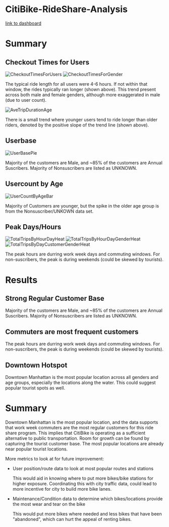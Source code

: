 # CitiBike-RideShare-Analysis

[link to dashboard](https://public.tableau.com/app/profile/h2275/viz/CitiBank-RideShare-Analysis/Story1)

# Summary
## Checkout Times for Users
![CheckoutTimesForUsers](https://user-images.githubusercontent.com/80546200/121835356-b9d77d00-cc96-11eb-868d-2962c5795cd6.png)
![CheckoutTimesForGender](https://user-images.githubusercontent.com/80546200/121835363-bcd26d80-cc96-11eb-99aa-443466be2f10.png)

The typical ride length for all users were 4-6 hours. If not within that window, the rides typically ran longer (shown above). This trend present across both male and female genders, although more exaggerated in male (due to user count).

![AveTripDurationAge](https://user-images.githubusercontent.com/80546200/121835373-c3f97b80-cc96-11eb-9160-3f117d5f9b71.png)

There is a small trend where younger users tend to ride longer than older riders, denoted by the positive slope of the trend line (shown above).


## Userbase

![UserBasePie](https://user-images.githubusercontent.com/80546200/121835376-c6f46c00-cc96-11eb-90c6-4b37eb7a80aa.png)

Majority of the customers are Male, and ~85% of the customers are Annual Suscribers. Majority of Nonsuscribers are listed as UNKNOWN.


## Usercount by Age

![UserCountByAgeBar](https://user-images.githubusercontent.com/80546200/121835381-cbb92000-cc96-11eb-8f38-755f9dd6b848.png)

Majority of Customers are younger, but the spike in the older age group is from the Nonsuscriber/UNKOWN data set.

## Peak Days/Hours

![TotalTripsByHourDayHeat](https://user-images.githubusercontent.com/80546200/121835384-cd82e380-cc96-11eb-806c-e1244f845d04.png)
![TotalTripsByHourDayGenderHeat](https://user-images.githubusercontent.com/80546200/121835392-d07dd400-cc96-11eb-8fc0-0a54449fb8fe.png)
![TotalTripsByDayCustomerGenderHeat](https://user-images.githubusercontent.com/80546200/121835397-d378c480-cc96-11eb-8eca-3745a6c34539.png)

The peak hours are durring work week days and commuting windows.
For non-suscribers, the peak is during weekends (could be skewed by tourists).

# Results

## Strong Regular Customer Base
Majority of the customers are Male, and ~85% of the customers are Annual Suscribers. Majority of Nonsuscribers are listed as UNKNOWN.

## Commuters are most frequent customers
The peak hours are durring work week days and commuting windows.
For non-suscribers, the peak is during weekends (could be skewed by tourists).

## Downtown Hotspot
Downtown Manhattan is the most popular location across all genders and age groups, especially the locations along the water. This could suggest popular tourist spots as well.


# Summary

Downtown Manhattan is the most popular location, and the data supports that work week commuters are the most regular customers for this ride share program. This implies that CitiBike is operating as a sufficient alternative to public transportation. Room for growth can be found by capturing the tourist customer base. The most popular locations are already near popular tourist locations.

More metrics to look at for future improvement:
- User position/route data to look at most popular routes and stations

    This would aid in knowing where to put more bikes/bike stations for higher exposure.
    Coordinating this with city traffic data, could lead to more incentive for city to build more bike lanes.
- Maintenance/Condition data to determine which bikes/locations provide the most wear and tear on the bike

    This would put more bikes where needed and less bikes that have been "abandoned", which can hurt the appeal of renting bikes.
